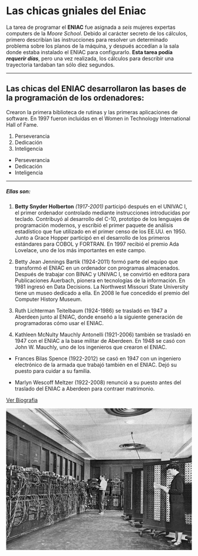 # Las chicas gniales del Eniac

La tarea de programar el **ENIAC** fue asignada a _seis_ mujeres expertas computers de la _Moore School_. Debido al carácter secreto de los cálculos, primero describían las instrucciones para resolver un determinado problema sobre los planos de la máquina, y después accedían a la sala donde estaba instalado el ENIAC para configurarlo. **Esta tarea podía _requerir días_**, pero una vez realizada, los cálculos para describir una trayectoria tardaban tan sólo diez segundos.

---


## Las chicas del ENIAC desarrollaron las bases de la programación de los ordenadores:

Crearon la primera biblioteca de rutinas y las primeras aplicaciones de software. En 1997 fueron incluidas en el Women in Technology International Hall of Fame.

1. Perseverancia
2. Dedicación
3. Inteligencia

- Perseverancia
- Dedicación
- Inteligencia

---

##### Ellas son:

1. __Betty Snyder Holberton__ *(1917-2001)* participó después en el UNIVAC I, el primer ordenador controlado mediante instrucciones introducidas por teclado. Contribuyó al desarrollo del C-10,  prototipo de los lenguajes de programación modernos, y escribió el primer paquete de análisis estadístico que fue utilizado en el primer censo de los EE.UU. en 1950. Junto a Grace Hopper participó en el desarrollo de los primeros estándares para COBOL y FORTRAN. En 1997 recibió el premio Ada Lovelace, uno de los más importantes  en este campo.

2. Betty Jean Jennings Bartik (1924-2011) formó parte del equipo que transformó el ENIAC en un ordenador con programas almacenados. Después de trabajar con BINAC y UNIVAC I, se convirtió en editora para Publicaciones Auerbach, pionera en tecnologías de la información. En 1981 ingresó en Data Decisions. La Northwest Missouri State University tiene un museo dedicado a ella. En 2008 le fue concedido el premio del Computer History Museum.

3. Ruth Lichterman Teitelbaum (1924-1986) se trasladó en 1947 a Aberdeen junto al ENIAC, donde enseñó a la siguiente generación de programadoras cómo usar el ENIAC.

4. Kathleen McNulty Mauchly Antonelli (1921-2006) también se trasladó en 1947 con el ENIAC a la base militar de Aberdeen. En 1948 se casó con John W. Mauchly, uno de los ingenieros que crearon el ENIAC.

- Frances Bilas Spence (1922-2012) se casó en 1947 con un ingeniero electrónico de la armada que trabajó también en el ENIAC. Dejó su puesto para cuidar a su familia.

- Marlyn Wescoff Meltzer (1922-2008)​ renunció a su puesto antes del traslado del ENIAC a Aberdeen para contraer matrimonio.

[Ver Biografia](https://mujeresconciencia.com/2017/09/29/las-chicas-del-eniac-1946-1955/)


![alt text](https://github.com/yadira-puente/superHeroinass/blob/main/chicasEniac.gif "Las chicas trabajando junto al Eniac")

